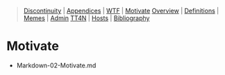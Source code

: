 [  this is a comment. ]::

<link href="styles.css" rel="stylesheet"></link>

> [Discontinuity](../Discontinuity.md) | [Appendices](./Discontinuity-00-Appendices.md) | [WTF](./Discontinuity-01-WTF.md) | [Motivate](./Discontinuity-02-Motivate.md) 
> [Overview](./Discontinuity-03-Overview.md) | [Definitions](./Discontinuity-04-Definitions.md) | [Memes](./Discontinuity-05-Memes.md) | [Admin](./Discontinuity-06-Admin.md) 
> [TT4N](./Discontinuity-07-TT4N.md) | [Hosts](./Discontinuity-08-Hosts.md) | [Bibliography](./Discontinuity-99-Bibliography.md) 

# Motivate

- Markdown-02-Motivate.md

